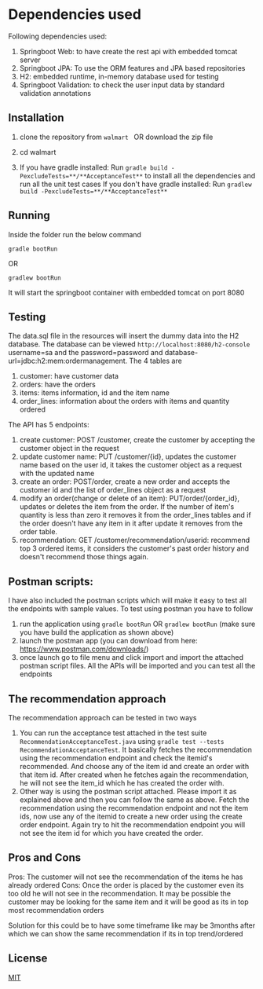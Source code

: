 # Dependencies used

Following dependencies used:
1) Springboot Web: to have create the rest api with embedded tomcat server
2) Springboot JPA: To use the ORM features and JPA based repositories
3) H2: embedded runtime, in-memory database used for testing 
4) Springboot Validation: to check the user input data by standard validation annotations


## Installation

1) clone the repository from ```walmart ``` OR download the zip file

2) cd walmart

3) If you have gradle installed: Run ```gradle build -PexcludeTests=**/**AcceptanceTest**``` to install all the dependencies and run all the unit test cases
   If you don't have gradle installed: Run ```gradlew build -PexcludeTests=**/**AcceptanceTest**```

## Running

Inside the folder run the below command

```
gradle bootRun
```
OR
```
gradlew bootRun
```
It will start the springboot container with embedded tomcat on port 8080

## Testing
The data.sql file in the resources will insert the dummy data into the H2 database.
The database can be viewed ```http://localhost:8080/h2-console``` username=sa and the password=password and database-url=jdbc:h2:mem:ordermanagement. 
The 4 tables are
1) customer: have customer data 
2) orders: have the orders 
3) items: items information, id and the item name
4) order_lines: information about the orders with items and quantity ordered

The API has 5 endpoints:
1) create customer: POST /customer, create the customer by accepting the customer object in the request
2) update customer name: PUT /customer/{id}, updates the customer name based on the user id, it takes the customer object as a request with the updated name
3) create an order: POST/order, create a new order and accepts the customer id and the list of order_lines object as a request
4) modify an order(change or delete of an item): PUT/order/{order_id}, updates or deletes the item
 from the order. If the number of item's quantity is less than zero it removes it from the order_lines tables and if the order doesn't have any item in it after update it removes from the order table.
5) recommendation: GET /customer/recommendation/userid: recommend top 3 ordered items, it considers the customer's past order history and doesn't recommend those things again.

## Postman scripts:
I have also included the postman scripts which will make it easy to test all the endpoints with sample values. To test using postman you have to follow
1) run the application using ```gradle bootRun``` OR ```gradlew bootRun``` (make sure you have build the application as shown above)
2) launch the postman app (you can download from here: https://www.postman.com/downloads/)
3) once launch go to file menu and click import and import the attached postman script files. All the APIs will be imported and you can test all the endpoints

## The recommendation approach
The recommendation approach can be tested in two ways 
1) You can run the acceptance test attached in the test suite ```RecommendationAcceptanceTest.java``` using ```gradle test --tests RecommendationAcceptanceTest```. It basically fetches the recommendation using the recommendation endpoint and check the itemid's recommended. And choose any of the item id and create an order with that item id. After created when he fetches again the recommendation, he will not see the item_id which he has created the order with.
2) Other way is using the postman script attached. Please import it as explained above and then you can follow the same as above. Fetch the recommendation using the recommendation endpoint and not the item ids, now use any of the itemid to create a new order using the create order endpoint. Again try to hit the recommendation endpoint you will not see the item id for which you have created the order.

## Pros and Cons
Pros: The customer will not see the recommendation of the items he has already ordered
Cons: Once the order is placed by the customer even its too old he will not see in the recommendation. It may be possible the customer may be looking for the same item and it will be good as its in top most recommendation orders

Solution for this could be to have some timeframe like may be 3months after which we can show the same recommendation if its in top trend/ordered


## License
[MIT](https://choosealicense.com/licenses/mit/)